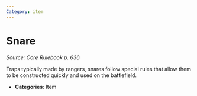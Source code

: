 ```yaml
---
Category: item
---
```

# Snare  
*Source: Core Rulebook p. 636*  

Traps typically made by rangers, snares follow special rules that allow them to be constructed quickly and used on the battlefield.

- **Categories**: Item